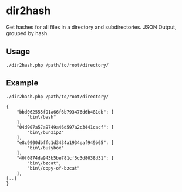 # dir2hash
Get hashes for all files in a directory and subdirectories. JSON Output, grouped by hash.

## Usage
`./dir2hash.php /path/to/root/directory/`

## Example
```
./dir2hash.php /path/to/root/directory/

{
    "bbd062555f91a66f6b793476d6b481db": [
        "bin\/bash"
    ],
    "04d907a57a9749a46d597a2c3441cacf": [
        "bin\/bunzip2"
    ],
    "e8c9900dbffc1d3434a1934eaf949b65": [
        "bin\/busybox"
    ],
    "40f0874da943b5be781cf5c3d8038d31": [
        "bin\/bzcat",
        "bin\/copy-of-bzcat"
    ],
[..]
}
```
